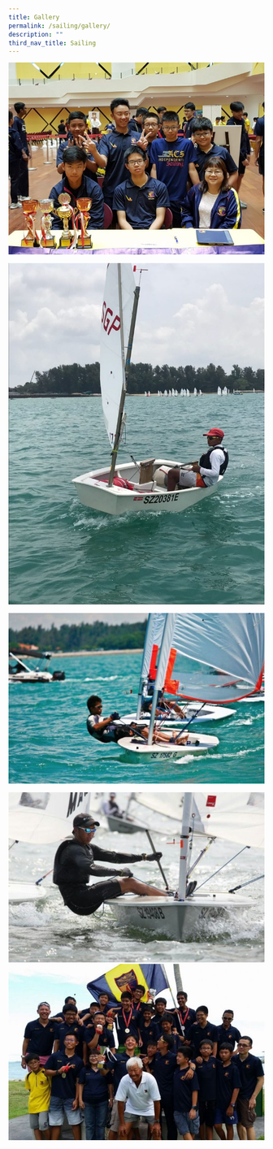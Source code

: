 ```yaml
---
title: Gallery
permalink: /sailing/gallery/
description: ""
third_nav_title: Sailing
---
```

![](/images/sailing%209.jpeg)

![](/images/sailing%2019.jpeg)

![](/images/sailing%2029.jpeg)

![](/images/sailing%2030.jpeg)
![](/images/sailing%2044.jpeg)